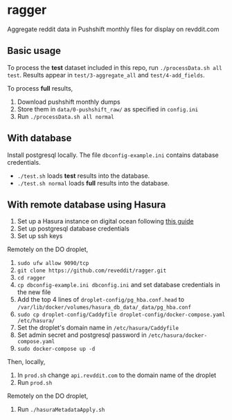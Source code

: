 # ragger
Aggregate reddit data in Pushshift monthly files for display on revddit.com

## Basic usage

To process the **test** dataset included in this repo, run `./processData.sh all test`. Results appear in `test/3-aggregate_all` and `test/4-add_fields`.

To process **full** results,

1. Download pushshift monthly dumps
1. Store them in `data/0-pushshift_raw/` as specified in `config.ini`
1. Run `./processData.sh all normal`

## With database

Install postgresql locally. The file `dbconfig-example.ini` contains database credentials.

* `./test.sh` loads **test** results into the database.
* `./test.sh normal` loads **full** results into the database.

## With remote database using Hasura

1. Set up a Hasura instance on digital ocean following [this guide](https://docs.hasura.io/1.0/graphql/manual/guides/deployment/digital-ocean-one-click.html)
1. Set up postgresql database credentials
1. Set up ssh keys

Remotely on the DO droplet,

1. `sudo ufw allow 9090/tcp`
1. `git clone https://github.com/reveddit/ragger.git`
1. `cd ragger`
1. `cp dbconfig-example.ini dbconfig.ini` and set database credentials in the new file
1. Add the top 4 lines of `droplet-config/pg_hba.conf.head` to `/var/lib/docker/volumes/hasura_db_data/_data/pg_hba.conf`
1. `sudo cp droplet-config/Caddyfile droplet-config/docker-compose.yaml /etc/hasura/`
1. Set the droplet's domain name in `/etc/hasura/Caddyfile`
1. Set admin secret and postgresql password in `/etc/hasura/docker-compose.yaml`
1. `sudo docker-compose up -d`

Then, locally,

1. In `prod.sh` change `api.revddit.com` to the domain name of the droplet
1. Run `prod.sh`

Remotely on the DO droplet,

1. Run `./hasuraMetadataApply.sh`
